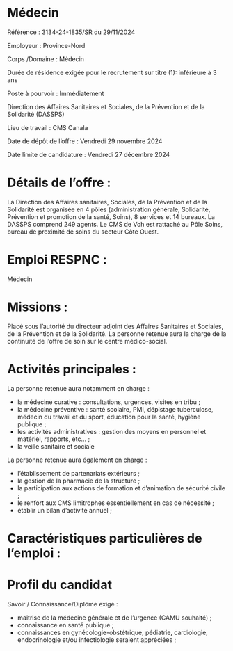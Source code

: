 # Médecin

Référence : 3134-24-1835/SR du 29/11/2024

Employeur : Province-Nord

Corps /Domaine : Médecin

Durée de résidence exigée pour le recrutement sur titre (1): inférieure à 3 ans

Poste à pourvoir : Immédiatement

Direction des Affaires Sanitaires et Sociales, de la Prévention et de la Solidarité (DASSPS)

Lieu de travail : CMS Canala

Date de dépôt de l’offre : Vendredi 29 novembre 2024

Date limite de candidature : Vendredi 27 décembre 2024

# Détails de l’offre :

La Direction des Affaires sanitaires, Sociales, de la Prévention et de la Solidarité est organisée en 4 pôles (administration générale, Solidarité, Prévention et promotion de la santé, Soins), 8 services et 14 bureaux. La DASSPS comprend 249 agents. Le CMS de Voh est rattaché au Pôle Soins, bureau de proximité de soins du secteur Côte Ouest.

# Emploi RESPNC :

Médecin

# Missions :

Placé sous l’autorité du directeur adjoint des Affaires Sanitaires et Sociales, de la Prévention et de la Solidarité. La personne retenue aura la charge de la continuité de l’offre de soin sur le centre médico-social.

# Activités principales :

La personne retenue aura notamment en charge :

- la médecine curative : consultations, urgences, visites en tribu ;
- la médecine préventive : santé scolaire, PMI, dépistage tuberculose, médecin du travail et du sport, éducation pour la santé, hygiène publique ;
- les activités administratives : gestion des moyens en personnel et matériel, rapports, etc… ;
- la veille sanitaire et sociale

La personne retenue aura également en charge :

- l’établissement de partenariats extérieurs ;
- la gestion de la pharmacie de la structure ;
- la participation aux actions de formation et d’animation de sécurité civile ;
- le renfort aux CMS limitrophes essentiellement en cas de nécessité ;
- établir un bilan d’activité annuel ;

# Caractéristiques particulières de l’emploi :

# Profil du candidat

Savoir / Connaissance/Diplôme exigé :

- maitrise de la médecine générale et de l’urgence (CAMU souhaité) ;
- connaissance en santé publique ;
- connaissances en gynécologie-obstétrique, pédiatrie, cardiologie, endocrinologie et/ou infectiologie seraient appréciées ;